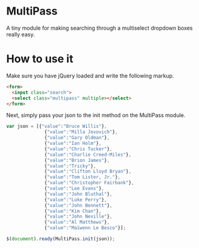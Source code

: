 # MultiPass

A tiny module for making searching through a multiselect dropdown boxes really easy.

# How to use it
Make sure you have jQuery loaded and write the following markup.

```html
<form>
  <input class="search">
  <select class="multipass" multiple></select>
</form>
```

Next, simply pass your json to the init method on the MultiPass module.
```javascript
var json = [{"value":"Bruce Willis"},
              {"value":"Milla Jovovich"},
              {"value":"Gary Oldman"},
              {"value":"Ian Holm"},
              {"value":"Chris Tucker"},
              {"value":"Charlie Creed-Miles"},
              {"value":"Brion James"},
              {"value":"Tricky"},
              {"value":"Clifton Lloyd Bryan"},
              {"value":"Tom Lister, Jr."},
              {"value":"Christopher Fairbank"},
              {"value":"Lee Evans"},
              {"value":"John Bluthal"},
              {"value":"Luke Perry"},
              {"value":"John Bennett"},
              {"value":"Kim Chan"},
              {"value":"John Neville"},
              {"value":"Al Matthews"},
              {"value":"Maïwenn Le Besco"}];

$(document).ready(MultiPass.init(json));
```
